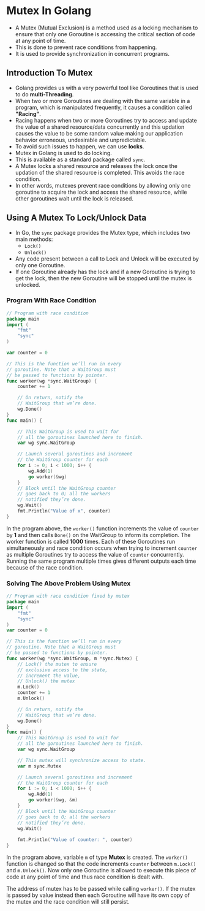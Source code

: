 # Mutex In Golang

* A Mutex (Mutual Exclusion) is a method used as a locking mechanism to ensure that only one Goroutine is accessing the critical section of code at any point of time.
* This is done to prevent race conditions from happening.
* It is used to provide synchronization in concurrent programs.


## Introduction To Mutex

* Golang provides us with a very powerful tool like Goroutines that is used to do **multi-Threading**.
* When two or more Goroutines are dealing with the same variable in a program, which is manipulated frequently, it causes a condition called **"Racing"**.
* Racing happens when two or more Goroutines try to access and update the value of a shared resource/data concurrently and this updation causes the value to be some random value making our application behavior erroneous, undesirable and unpredictable.
* To avoid such issues to happen, we can use **locks**.
* Mutex in Golang is used to do locking.
* This is available as a standard package called `sync`.
* A Mutex locks a shared resource and releases the lock once the updation of the shared resource is completed. This avoids the race condition.
* In other words, mutexes prevent race conditions by allowing only one goroutine to acquire the lock and access the shared resource, while other goroutines wait until the lock is released.


## Using A Mutex To Lock/Unlock Data

* In Go, the `sync` package provides the Mutex type, which includes two main methods:
    - `Lock()`
    - `Unlock()`
* Any code present between a call to Lock and Unlock will be executed by only one Goroutine.
* If one Goroutine already has the lock and if a new Goroutine is trying to get the lock, then the new Goroutine will be stopped until the mutex is unlocked.

### Program With Race Condition

```go
// Program with race condition 
package main 
import ( 
	"fmt"
	"sync"
) 

var counter = 0 

// This is the function we’ll run in every 
// goroutine. Note that a WaitGroup must 
// be passed to functions by pointer. 
func worker(wg *sync.WaitGroup) { 
	counter += 1 

	// On return, notify the 
	// WaitGroup that we’re done. 
	wg.Done() 
} 
func main() { 

	// This WaitGroup is used to wait for 
	// all the goroutines launched here to finish. 
	var wg sync.WaitGroup 

	// Launch several goroutines and increment 
	// the WaitGroup counter for each 
	for i := 0; i < 1000; i++ { 
		wg.Add(1)		 
		go worker(&wg) 
	} 
	// Block until the WaitGroup counter 
	// goes back to 0; all the workers 
	// notified they’re done. 
	wg.Wait() 
	fmt.Println("Value of x", counter) 
}
```

In the program above, the `worker()` function increments the value of `counter` by **1** and then calls `Done()` on the WaitGroup to inform its completion. The worker function is called **1000** times. Each of these Goroutines run simultaneously and race condition occurs when trying to increment `counter` as multiple Goroutines try to access the value of `counter` concurrently. Running the same program multiple times gives different outputs each time because of the race condition.

### Solving The Above Problem Using Mutex

```go
// Program with race condition fixed by mutex 
package main 
import ( 
	"fmt"
	"sync" 
) 
var counter = 0 

// This is the function we’ll run in every 
// goroutine. Note that a WaitGroup must 
// be passed to functions by pointer. 
func worker(wg *sync.WaitGroup, m *sync.Mutex) { 
	// Lock() the mutex to ensure 
	// exclusive access to the state, 
	// increment the value, 
	// Unlock() the mutex 
	m.Lock() 
	counter += 1 
	m.Unlock() 

	// On return, notify the 
	// WaitGroup that we’re done. 
	wg.Done() 
} 
func main() { 
	// This WaitGroup is used to wait for 
	// all the goroutines launched here to finish. 
	var wg sync.WaitGroup 

	// This mutex will synchronize access to state. 
	var m sync.Mutex 

	// Launch several goroutines and increment 
	// the WaitGroup counter for each 
	for i := 0; i < 1000; i++ { 
		wg.Add(1)		 
		go worker(&wg, &m) 
	} 
	// Block until the WaitGroup counter 
	// goes back to 0; all the workers 
	// notified they’re done. 
	wg.Wait() 
	
    fmt.Println("Value of counter: ", counter) 
}
```

In the program above, variable `m` of type **Mutex** is created. The `worker()` function is changed so that the code increments `counter` between `m.Lock()` and `m.Unlock()`. Now only one Goroutine is allowed to execute this piece of code at any point of time and thus race condition is dealt with.

The address of mutex has to be passed while calling `worker()`. If the mutex is passed by value instead then each Goroutine will have its own copy of the mutex and the race condition will still persist.
